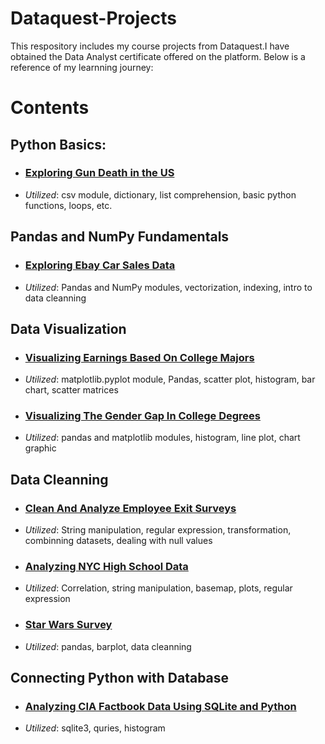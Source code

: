 # Dataquest-Projects
This respository includes my course projects from Dataquest.I have obtained the Data Analyst certificate offered on the platform. Below is a reference of my learnning journey:

# Contents
## Python Basics:
- ### [Exploring Gun Death in the US](https://github.com/tracy15932/Dataquest-Projects/blob/master/US_Gun_Death_Project/Basics.ipynb)
- *Utilized*: csv module, dictionary, list comprehension, basic python functions, loops, etc. 

## Pandas and NumPy Fundamentals
- ### [Exploring Ebay Car Sales Data](https://github.com/tracy15932/Dataquest-Projects/blob/master/Ebay_Sales_Project/Basics.ipynb)
- *Utilized*: Pandas and NumPy modules, vectorization, indexing, intro to data cleanning

## Data Visualization
- ### [Visualizing Earnings Based On College Majors](https://github.com/tracy15932/Dataquest-Projects/blob/master/Recent_Grad_Earning_Project/Basics.ipynb)
- *Utilized*: matplotlib.pyplot module, Pandas, scatter plot, histogram, bar chart, scatter matrices

- ### [Visualizing The Gender Gap In College Degrees](https://github.com/tracy15932/Dataquest-Projects/blob/master/Gender_Gap_In_CollegeDegree_Project/Basics.ipynb)
- *Utilized*: pandas and matplotlib modules, histogram, line plot, chart graphic

## Data Cleanning
- ### [Clean And Analyze Employee Exit Surveys](https://github.com/tracy15932/Dataquest-Projects/blob/master/Clean_And_Analyze_Exit_Surveys/Basics.ipynb)
- *Utilized*: String manipulation, regular expression, transformation, combinning datasets, dealing with null values

- ### [Analyzing NYC High School Data](https://github.com/tracy15932/Dataquest-Projects/blob/master/Analyzing_NYC_HighSchool_Data/Schools.ipynb)
- *Utilized*: Correlation, string manipulation, basemap, plots, regular expression

- ### [Star Wars Survey](https://github.com/tracy15932/Dataquest-Projects/blob/master/Star_Wars_Survey/Basics.ipynb)
- *Utilized*: pandas, barplot, data cleanning

## Connecting Python with Database
- ### [Analyzing CIA Factbook Data Using SQLite and Python](https://github.com/tracy15932/Dataquest-Projects/blob/master/Analyzing%20CIA%20Factbook/Basics.ipynb)
- *Utilized*: sqlite3, quries, histogram

